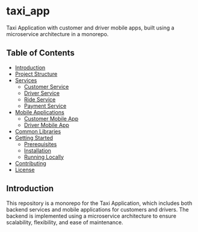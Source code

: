 # taxi_app

Taxi Application with customer and driver mobile apps, built using a microservice architecture in a monorepo.

## Table of Contents

- [Introduction](#introduction)
- [Project Structure](#project-structure)
- [Services](#services)
  - [Customer Service](#customer-service)
  - [Driver Service](#driver-service)
  - [Ride Service](#ride-service)
  - [Payment Service](#payment-service)
- [Mobile Applications](#mobile-applications)
  - [Customer Mobile App](#customer-mobile-app)
  - [Driver Mobile App](#driver-mobile-app)
- [Common Libraries](#common-libraries)
- [Getting Started](#getting-started)
  - [Prerequisites](#prerequisites)
  - [Installation](#installation)
  - [Running Locally](#running-locally)
- [Contributing](#contributing)
- [License](#license)

## Introduction

This repository is a monorepo for the Taxi Application, which includes both backend services and mobile applications for customers and drivers. The backend is implemented using a microservice architecture to ensure scalability, flexibility, and ease of maintenance.
